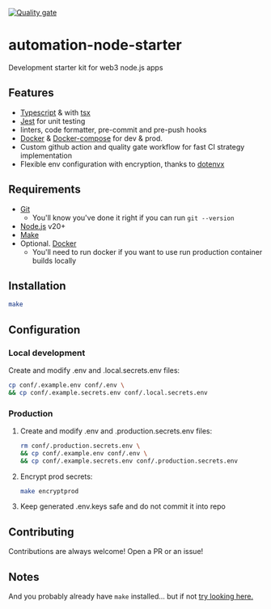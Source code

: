 [![Quality gate](https://github.com/dgma/automation-node-starter/actions/workflows/quality-gate.yml/badge.svg)](https://github.com/dgma/automation-node-starter/actions/workflows/quality-gate.yml)

# automation-node-starter

Development starter kit for web3 node.js apps

## Features

- [Typescript](https://www.typescriptlang.org/) & with [tsx](https://tsx.is/)
- [Jest](https://jestjs.io/) for unit testing
- linters, code formatter, pre-commit and pre-push hooks
- [Docker](https://www.docker.com/) & [Docker-compose](https://docs.docker.com/compose/) for dev & prod.
- Custom github action and quality gate workflow for fast CI strategy implementation
- Flexible env configuration with encryption, thanks to [dotenvx](https://dotenvx.com/)

## Requirements

- [Git](https://git-scm.com/book/en/v2/Getting-Started-Installing-Git)
  - You'll know you've done it right if you can run `git --version`
- [Node.js](https://nodejs.org/en) v20+
- [Make](https://www.gnu.org/software/make/manual/make.html)
- Optional. [Docker](https://www.docker.com/)
  - You'll need to run docker if you want to use run production container builds locally

## Installation

```sh
make
```

## Configuration

### Local development

Create and modify .env and .local.secrets.env files:

```sh
cp conf/.example.env conf/.env \
&& cp conf/.example.secrets.env conf/.local.secrets.env
```

### Production

1. Create and modify .env and .production.secrets.env files:

    ```sh
    rm conf/.production.secrets.env \
    && cp conf/.example.env conf/.env \
    && cp conf/.example.secrets.env conf/.production.secrets.env
    ```

2. Encrypt prod secrets:

    ```sh
    make encryptprod

    ```

3. Keep generated .env.keys safe and do not commit it into repo

## Contributing

Contributions are always welcome! Open a PR or an issue!

## Notes

And you probably already have `make` installed... but if not [try looking here.](https://askubuntu.com/questions/161104/how-do-i-install-make)
